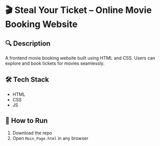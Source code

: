 # 🎬 Steal Your Ticket – Online Movie Booking Website

## 🔍 Description
A frontend movie booking website built using HTML and CSS. Users can explore and book tickets for movies seamlessly.

## 🛠 Tech Stack
- HTML
- CSS
- JS

## 🚀 How to Run
1. Download the repo
2. Open `Main_Page.html` in any browser
